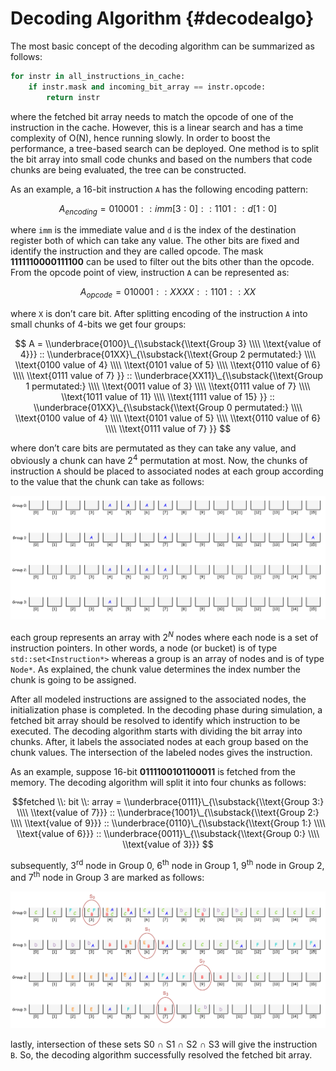 Decoding Algorithm {#decodealgo}
==================

The most basic concept of the decoding algorithm can be summarized as follows:

```python
for instr in all_instructions_in_cache:
    if instr.mask and incoming_bit_array == instr.opcode:
        return instr
```

where the fetched bit array needs to match the opcode of one of the instruction in the cache. However, this is a linear search and has a time complexity of O(N), hence running slowly.  In order to boost the performance, a tree-based search can be deployed. One method is to split the bit array into small code chunks and based on the numbers that code chunks are being evaluated, the tree can be constructed.

As an example, a 16-bit instruction ``A`` has the following encoding pattern:

$$A_{encoding} = 010001 :: imm[3:0] :: 1101 :: d[1:0]$$

where ``imm`` is the immediate value and ``d`` is the index of the destination register both of which can take any value. The other bits are fixed and identify the instruction and they are called opcode. The mask **1111110000111100** can be used to filter out the bits other than the opcode. From the opcode point of view, instruction ``A`` can be represented as:

$$A_{opcode} = 010001 :: XXXX :: 1101 :: XX$$

where ``X`` is don’t care bit. After splitting encoding of the instruction ``A`` into small chunks of 4-bits we get four groups:

$$
 A =
\\underbrace{0100}\_{\\substack{\\text{Group 3} \\\\ \\text{value of 4}}} ::
\\underbrace{01XX}\_{\\substack{\\text{Group 2 permutated:} \\\\ \\text{0100 value of 4} \\\\ \\text{0101 value of 5} \\\\ \\text{0110 value of 6} \\\\ \\text{0111 value of 7} }} ::
\\underbrace{XX11}\_{\\substack{\\text{Group 1 permutated:} \\\\ \\text{0011 value of 3} \\\\ \\text{0111 value of 7} \\\\ \\text{1011 value of 11} \\\\ \\text{1111 value of 15} }} ::
\\underbrace{01XX}\_{\\substack{\\text{Group 0 permutated:} \\\\ \\text{0100 value of 4} \\\\ \\text{0101 value of 5} \\\\ \\text{0110 value of 6} \\\\ \\text{0111 value of 7} }}
$$

where don’t care bits are permutated as they can take any value, and obviously a chunk can have $2^4$ permutation at most. Now, the chunks of instruction ``A`` should be placed to associated nodes at each group according to the value that the chunk can take as follows:

<center> <img src="newalgoassign.png" alt="Instruction assigment to associated nodes" width="650"> </center>

each group represents an array with $2^N$ nodes where each node is a set of instruction pointers. In other words, a node (or bucket) is of type ```std::set<Instruction*>``` whereas a group is an array of nodes and is of type ```Node*```. As explained, the chunk value determines the index number the chunk is going to be assigned.

After all modeled instructions are assigned to the associated nodes, the initialization phase is completed. In the decoding phase during simulation, a fetched bit array should be resolved to identify which instruction to be executed. The decoding algorithm starts with dividing the bit array into chunks. After, it labels the associated nodes at each group based on the chunk values. The intersection of the labeled nodes gives the instruction.

As an example, suppose 16-bit **0111100101100011** is fetched from the memory. The decoding algorithm will split it into four chunks as follows:

$$fetched \\: bit \\: array =
\\underbrace{0111}\_{\\substack{\\text{Group 3:} \\\\ \\text{value of 7}}} ::
\\underbrace{1001}\_{\\substack{\\text{Group 2:} \\\\ \\text{value of 9}}} ::
\\underbrace{0110}\_{\\substack{\\text{Group 1:} \\\\ \\text{value of 6}}} ::
\\underbrace{0011}\_{\\substack{\\text{Group 0:} \\\\ \\text{value of 3}}}
$$

subsequently, 3<sup>rd</sup> node in Group 0, 6<sup>th</sup> node in Group 1, 9<sup>th</sup> node in Group 2, and 7<sup>th</sup> node in Group 3 are marked as follows:

<center> <img src="newalgodecode.png" alt="Instruction assigment to associated nodes" width="650"> </center>

lastly, intersection of these sets S0 ∩ S1 ∩ S2 ∩ S3 will give the instruction ``B``. So, the decoding algorithm successfully resolved the fetched bit array.